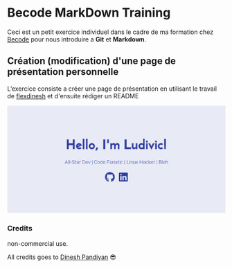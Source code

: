 # Becode MarkDown Training

Ceci est un petit exercice individuel dans le cadre de ma formation chez [Becode](https://www.becode.org/) pour nous introduire a **Git** et **Markdown**.

## Création (modification) d'une page de présentation personnelle

L’exercice consiste a créer une page de présentation en utilisant le travail de [flexdinesh](https://github.com/flexdinesh/dev-landing-page#github-pages) et d'ensuite rédiger un README

![presentation](presentation.png)


### Credits

non-commercial use.

All credits goes to [Dinesh Pandiyan](https://github.com/flexdinesh) :sunglasses:
